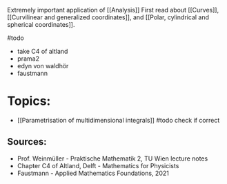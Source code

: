 Extremely important application of [[Analysis]] 
First read about [[Curves]], [[Curvilinear and generalized coordinates]], and [[Polar, cylindrical and spherical coordinates]].


#todo 
- take C4 of altland
- prama2
- edyn von waldhör
- faustmann

# Topics:
- [[Parametrisation of multidimensional integrals]] #todo check if correct


## Sources:
- Prof. Weinmüller - Praktische Mathematik 2, TU Wien lecture notes
- Chapter C4 of Altland, Delft - Mathematics for Physicists
- Faustmann - Applied Mathematics Foundations, 2021


